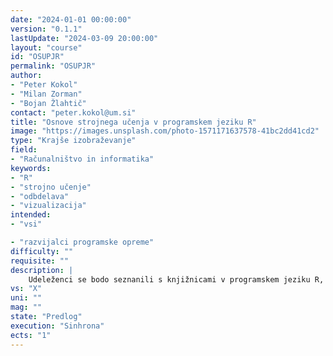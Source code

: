 ```yaml
---
date: "2024-01-01 00:00:00" 
version: "0.1.1"
lastUpdate: "2024-03-09 20:00:00"
layout: "course"
id: "OSUPJR"
permalink: "OSUPJR"
author:
- "Peter Kokol"
- "Milan Zorman"
- "Bojan Žlahtič"
contact: "peter.kokol@um.si"
title: "Osnove strojnega učenja v programskem jeziku R"
image: "https://images.unsplash.com/photo-1571171637578-41bc2dd41cd2"
type: "Krajše izobraževanje"
field:
- "Računalništvo in informatika"
keywords:
- "R"
- "strojno učenje"
- "odbdelava"
- "vizualizacija"
intended:
- "vsi"

- "razvijalci programske opreme"
difficulty: ""
requisite: ""
description: |
    Udeleženci se bodo seznanili s knjižnicami v programskem jeziku R, ki so namenjene strojnemu učenju, obdelavi podatkov in vizualizaciji, ter spoznali praktične primere njihove uporabe.
vs: "X"
uni: ""
mag: ""
state: "Predlog"
execution: "Sinhrona"
ects: "1"
---
```

